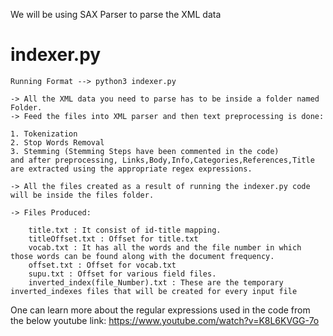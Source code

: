 We will be using SAX Parser to parse the XML data

# indexer.py

    Running Format --> python3 indexer.py

    -> All the XML data you need to parse has to be inside a folder named Folder.
    -> Feed the files into XML parser and then text preprocessing is done:

    1. Tokenization
    2. Stop Words Removal
    3. Stemming (Stemming Steps have been commented in the code)
    and after preprocessing, Links,Body,Info,Categories,References,Title are extracted using the appropriate regex expressions.
    
    -> All the files created as a result of running the indexer.py code will be inside the files folder.
    
    -> Files Produced:

        title.txt : It consist of id-title mapping.
        titleOffset.txt : Offset for title.txt
        vocab.txt : It has all the words and the file number in which those words can be found along with the document frequency.
        offset.txt : Offset for vocab.txt
        supu.txt : Offset for various field files.
        inverted_index(file_Number).txt : These are the temporary inverted_indexes files that will be created for every input file
   

One can learn more about the regular expressions used in the code from the below youtube link:
https://www.youtube.com/watch?v=K8L6KVGG-7o
